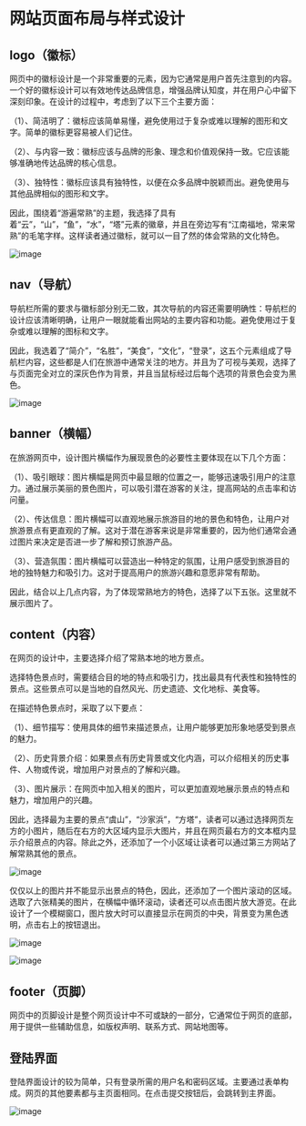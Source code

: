 # 网站页面布局与样式设计
## logo（徽标）
网页中的徽标设计是一个非常重要的元素，因为它通常是用户首先注意到的内容。一个好的徽标设计可以有效地传达品牌信息，增强品牌认知度，并在用户心中留下深刻印象。在设计的过程中，考虑到了以下三个主要方面：

（1）、简洁明了：徽标应该简单易懂，避免使用过于复杂或难以理解的图形和文字。简单的徽标更容易被人们记住。

（2）、与内容一致：徽标应该与品牌的形象、理念和价值观保持一致。它应该能够准确地传达品牌的核心信息。

（3）、独特性：徽标应该具有独特性，以便在众多品牌中脱颖而出。避免使用与其他品牌相似的图形和文字。

因此，围绕着“游遍常熟”的主题，我选择了具有着“云”，“山”，“鱼”，“水”，“塔”元素的徽章，并且在旁边写有“江南福地，常来常熟”的毛笔字样。这样读者通过徽标，就可以一目了然的体会常熟的文化特色。

![image](https://github.com/user-attachments/assets/2c9a254f-7fb0-43e5-806a-53cc420abfc7)

## nav（导航）
导航栏所需的要求与徽标部分别无二致，其次导航的内容还需要明确性：导航栏的设计应该清晰明确，让用户一眼就能看出网站的主要内容和功能。避免使用过于复杂或难以理解的图标和文字。

因此，我选着了“简介”，“名胜”，“美食”，“文化”，“登录”，这五个元素组成了导航栏内容，这些都是人们在旅游中通常关注的地方。并且为了可视与美观，选择了与页面完全对立的深灰色作为背景，并且当鼠标经过后每个选项的背景色会变为黑色。

![image](https://github.com/user-attachments/assets/bc1744cf-9bee-4eb0-9b4f-aaa29ab19cc4)

## banner（横幅）
在旅游网页中，设计图片横幅作为展现景色的必要性主要体现在以下几个方面：

（1）、吸引眼球：图片横幅是网页中最显眼的位置之一，能够迅速吸引用户的注意力。通过展示美丽的景色图片，可以吸引潜在游客的关注，提高网站的点击率和访问量。

（2）、传达信息：图片横幅可以直观地展示旅游目的地的景色和特色，让用户对旅游景点有更直观的了解。这对于潜在游客来说是非常重要的，因为他们通常会通过图片来决定是否进一步了解和预订旅游产品。

（3）、营造氛围：图片横幅可以营造出一种特定的氛围，让用户感受到旅游目的地的独特魅力和吸引力。这对于提高用户的旅游兴趣和意愿非常有帮助。

因此，结合以上几点内容，为了体现常熟地方的特色，选择了以下五张。这里就不展示图片了。

## content（内容）
在网页的设计中，主要选择介绍了常熟本地的地方景点。

选择特色景点时，需要结合目的地的特点和吸引力，找出最具有代表性和独特性的景点。这些景点可以是当地的自然风光、历史遗迹、文化地标、美食等。

在描述特色景点时，采取了以下要点：

（1）、细节描写：使用具体的细节来描述景点，让用户能够更加形象地感受到景点的魅力。

（2）、历史背景介绍：如果景点有历史背景或文化内涵，可以介绍相关的历史事件、人物或传说，增加用户对景点的了解和兴趣。

（3）、图片展示：在网页中加入相关的图片，可以更加直观地展示景点的特点和魅力，增加用户的兴趣。

因此，选择最为主要的景点“虞山”，“沙家浜”，“方塔”，读者可以通过选择网页左方的小图片，随后在右方的大区域内显示大图片，并且在网页最右方的文本框内显示介绍景点的内容。除此之外，还添加了一个小区域让读者可以通过第三方网站了解常熟其他的景点。

![image](https://github.com/user-attachments/assets/3402cdbf-6a95-4725-a6dd-384c63cdc25b)

仅仅以上的图片并不能显示出景点的特色，因此，还添加了一个图片滚动的区域。选取了六张精美的图片，在横幅中循环滚动，读者还可以点击图片放大游览。在此设计了一个模糊窗口，图片放大时可以直接显示在网页的中央，背景变为黑色透明，点击右上的按钮退出。

![image](https://github.com/user-attachments/assets/662f8952-c7ca-420e-9439-17f08715b923)

![image](https://github.com/user-attachments/assets/f4fbbe95-0625-4312-a088-d781af5add97)

## footer（页脚）
网页中的页脚设计是整个网页设计中不可或缺的一部分，它通常位于网页的底部，用于提供一些辅助信息，如版权声明、联系方式、网站地图等。

## 登陆界面
登陆界面设计的较为简单，只有登录所需的用户名和密码区域。主要通过表单构成。网页的其他要素都与主页面相同。在点击提交按钮后，会跳转到主界面。

![image](https://github.com/user-attachments/assets/010eb41b-7e2c-4429-84e8-42809d96f0d7)



